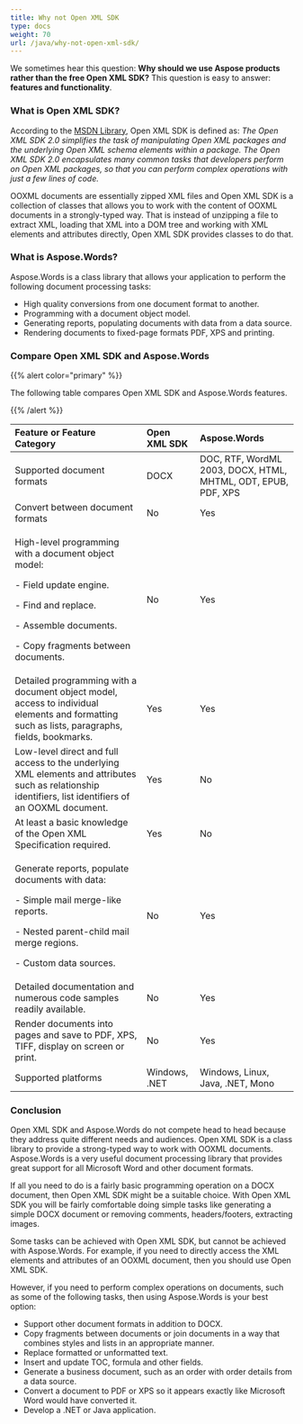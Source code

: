 ```yaml
---
title: Why not Open XML SDK
type: docs
weight: 70
url: /java/why-not-open-xml-sdk/
---
```


We sometimes hear this question: **Why should we use Aspose products rather than the free Open XML SDK?** 
This question is easy to answer: **features and functionality**.

### **What is Open XML SDK?**

According to the [MSDN Library](http://msdn.microsoft.com/en-us/library/bb448854.aspx), Open XML SDK is defined as:
*The Open XML SDK 2.0 simplifies the task of manipulating Open XML packages and the underlying Open XML schema elements within a package. The Open XML SDK 2.0 encapsulates many common tasks that developers perform on Open XML packages, so that you can perform complex operations with just a few lines of code.*

OOXML documents are essentially zipped XML files and Open XML SDK is a collection of classes that allows you to work with the content of OOXML documents in a strongly-typed way. That is instead of unzipping a file to extract XML, loading that XML into a DOM tree and working with XML elements and attributes directly, Open XML SDK provides classes to do that.

### **What is Aspose.Words?**

Aspose.Words is a class library that allows your application to perform the following document processing tasks:

- High quality conversions from one document format to another.
- Programming with a document object model.
- Generating reports, populating documents with data from a data source.
- Rendering documents to fixed-page formats PDF, XPS and printing.

### **Compare Open XML SDK and Aspose.Words**

{{% alert color="primary" %}} 

The following table compares Open XML SDK and Aspose.Words features.

{{% /alert %}} 

|Feature or Feature Category|Open XML SDK|Aspose.Words|
| :- | :- | :- |
|Supported document formats |DOCX |DOC, RTF, WordML 2003, DOCX, HTML, MHTML, ODT, EPUB, PDF, XPS |
|Convert between document formats |No |Yes |
|<p>High-level programming with a document object model:</p><p>- Field update engine.</p><p>- Find and replace.</p><p>- Assemble documents.</p><p>- Copy fragments between documents.</p>|No |Yes |
|Detailed programming with a document object model, access to individual elements and formatting such as lists, paragraphs, fields, bookmarks. |Yes |Yes |
|Low-level direct and full access to the underlying XML elements and attributes such as relationship identifiers, list identifiers of an OOXML document. |Yes |No |
|At least a basic knowledge of the Open XML Specification required. |Yes |No |
|<p>Generate reports, populate documents with data:</p><p>- Simple mail merge-like reports.</p><p>- Nested parent-child mail merge regions.</p><p>- Custom data sources.</p>|No |Yes |
|Detailed documentation and numerous code samples readily available. |No |Yes |
|Render documents into pages and save to PDF, XPS, TIFF, display on screen or print. |No |Yes |
|Supported platforms |Windows, .NET |Windows, Linux, Java, .NET, Mono |

### **Conclusion**

Open XML SDK and Aspose.Words do not compete head to head because they address quite different needs and audiences. Open XML SDK is a class library to provide a strong-typed way to work with OOXML documents. Aspose.Words is a very useful document processing library that provides great support for all Microsoft Word and other document formats.

If all you need to do is a fairly basic programming operation on a DOCX document, then Open XML SDK might be a suitable choice. With Open XML SDK you will be fairly comfortable doing simple tasks like generating a simple DOCX document or removing comments, headers/footers, extracting images.

Some tasks can be achieved with Open XML SDK, but cannot be achieved with Aspose.Words. For example, if you need to directly access the XML elements and attributes of an OOXML document, then you should use Open XML SDK.

However, if you need to perform complex operations on documents, such as some of the following tasks, then using Aspose.Words is your best option:

- Support other document formats in addition to DOCX.
- Copy fragments between documents or join documents in a way that combines styles and lists in an appropriate manner.
- Replace formatted or unformatted text.
- Insert and update TOC, formula and other fields.
- Generate a business document, such as an order with order details from a data source.
- Convert a document to PDF or XPS so it appears exactly like Microsoft Word would have converted it.
- Develop a .NET or Java application.
